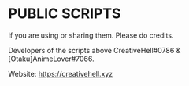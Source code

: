 # PUBLIC SCRIPTS

If you are using or sharing them. Please do credits.

Developers of the scripts above CreativeHell#0786 & [Otaku]AnimeLover#7066.

Website: https://creativehell.xyz
